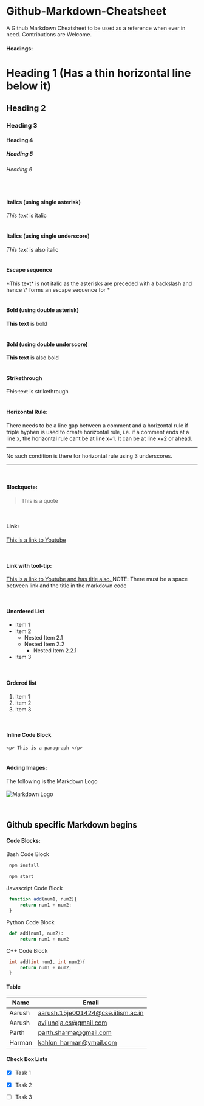 # Github-Markdown-Cheatsheet
A Github Markdown Cheatsheet to be used as a reference when ever in need. Contributions are Welcome. 

<!-- Headings -->
#### Headings:
# Heading 1 (Has a thin horizontal line below it)
## Heading 2
### Heading 3
#### Heading 4
##### Heading 5
###### Heading 6
<br>

<!-- Italics -->
#### Italics (using single asterisk)
*This text* is italic
<br><br>

#### Italics (using single underscore)
_This text_ is also italic
<br><br>

#### Escape sequence
\*This text\* is not italic as the asterisks are preceded with a backslash and hence \\* forms an escape sequence for *
<br><br>

<!-- Strong -->
#### Bold (using double asterisk)
**This text** is bold
<br><br>

#### Bold (using double underscore)
__This text__ is also bold
<br><br>

<!-- Strikethrough -->
#### Strikethrough
~~This text~~ is strikethrough
<br><br>

<!-- Horizontal rule -->
#### Horizontal Rule:  
There needs to be a line gap between a comment and a horizontal rule if triple hyphen is used to create horizontal rule, i.e. if a comment ends at a line x, the horizontal rule cant be at line x+1. It can be at line x+2 or ahead. 

---

No such condition is there for horizontal rule using 3 underscores. 
___
<br>

<!-- Blockquote -->
#### Blockquote: 
>This is a quote

<br>

<!-- Links -->
#### Link: 

[This is a link to Youtube](https://www.youtube.com)

<br>

#### Link with tool-tip:

[This is a link to Youtube and has title also. ](https://www.youtube.com "Youtube")
NOTE: There must be a space between link and the title in the markdown code

<!-- Unordered list -->
<br>

#### Unordered List

* Item 1
* Item 2
    * Nested Item 2.1
    * Nested Item 2.2
        * Nested Item 2.2.1
* Item 3


<!-- Ordered list -->
<br>

#### Ordered list

1. Item 1
1. Item 2
1. Item 3

<br>

<!-- Inline Code Block -->
#### Inline Code Block
`<p> This is a paragraph </p>`
<br><br>

<!-- Images -->
#### Adding Images: <br>
The following is the Markdown Logo
<br><br>
![Markdown Logo](https://markdown-here.com/img/icon256.png)

<br>

<!-- Github specific Markdown begins here -->
## Github specific Markdown begins

<!-- Code Blocks -->
#### Code Blocks: 

Bash Code Block
```bash 
 npm install
 
 npm start
```

Javascript Code Block
```javascript
 function add(num1, num2){
     return num1 + num2;
 }
```

Python Code Block
```python
 def add(num1, num2):
     return num1 + num2
```

C++ Code Block
```cpp  
 int add(int num1, int num2){
     return num1 + num2;
 }
```

#### Table
<!-- Tables -->
| Name   | Email |
| -      | -        |
| Aarush | aarush.15je001424@cse.iitism.ac.in   |
| Aarush | avijuneja.cs@gmail.com               |
| Parth  | parth.sharma@gmail.com               |
| Harman | kahlon_harman@ymail.com              |

#### Check Box Lists
<!-- Task Lists -->
* [x] Task 1
* [x] Task 2
* [ ] Task 3

